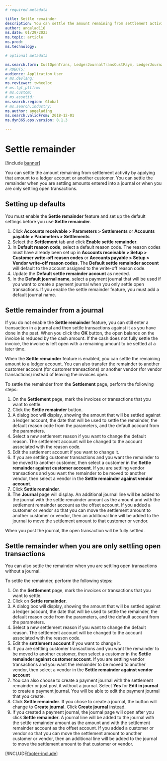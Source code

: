 ```yaml
---
# required metadata

title: Settle remainder
description: You can settle the amount remaining from settlement activity by applying that amount to a ledger account.
author: angelad116
ms.date: 01/29/2023
ms.topic: article
ms.prod: 
ms.technology: 

# optional metadata

ms.search.form: CustOpenTrans, LedgerJournalTransCustPaym, LedgerJournalTransVendPaym, VendOpenTrans
# ROBOTS: 
audience: Application User
# ms.devlang: 
ms.reviewer: twheeloc
# ms.tgt_pltfrm: 
# ms.custom: 
# ms.assetid: 
ms.search.region: Global
# ms.search.industry: 
ms.author: angelading
ms.search.validFrom: 2018-12-01
ms.dyn365.ops.version: 8.1.3

---
```


# Settle remainder

[!include [banner](../includes/banner.md)]

You can settle the amount remaining from settlement activity by applying that amount to a ledger account or another customer. 
You can settle the remainder when you are settling amounts entered into a journal or when you are only settling open transactions.

## Setting up defaults 
You must enable the **Settle remainder** feature and set up the default settings before you use **Settle remainder**.

1)  Click **Accounts receivable > Parameters > Settlements** or **Accounts payable > Parameters > Settlements**
2)  Select the **Settlement** tab and click **Enable settle remainder**.
3)  In **Default reason code**, select a default reason code. The reason codes must have already been set up in **Accounts receivable > Setup > Customer write-off reason codes** or **Accounts payable > Setup > Vendor write-off reason codes**. The **Default settle remainder account** will default to the account assigned to the write-off reason code.
3)  Update the **Default settle remainder account** as needed.
4)  In the **Default journal name**, select a payment journal that will be used if you want to create a payment journal when you only settle open transactions. If you enable the settle remainder feature, you must add a default journal name.

## Settle remainder from a journal
If you do not enable the **Settle remainder** feature, you can still enter a transaction in a journal and then settle
transactions against it as you have done in the past. When you click the **OK** button, the open balance on the invoice 
is reduced by the cash amount. If the cash does not fully settle the invoice, the invoice is left open 
with a remaining amount to be settled at a later time.

When the **Settle remainder** feature is enabled, you can settle the remaining amount to a ledger account. You can also transfer the remainder to another customer account (for customer transactions) or another vendor (for vendor transactions) instead of leaving the invoices open. 

To settle the remainder from the **Settlement** page, perform the following steps:

1)  On the **Settlement** page, mark the invoices or transactions that you want to settle.
2)  Click the **Settle remainder** button.
3)  A dialog box will display, showing the amount that will be settled against a ledger account, the date 
that will be used to settle the remainder, the default reason code from the parameters, and the default account from the parameters. 
4)  Select a new settlement reason if you want to change the default reason. The settlement account will be changed to the
account associated with the reason code.
5)  Edit the settlement account if you want to change it.
6)  If you are settling customer transactions and you want the remainder to be moved to another customer, then select a customer in the **Settle remainder against customer account**. If you are settling vendor transactions and you want the remainder to be moved to another vendor, then select a vendor in the **Settle remainder against vendor account**.
6)  Click **Settle remainder**.
7)  The **Journal** page will display. An additional journal line will be added to the journal with the settle remainder amount as the amount and with the settlement remainder account as the offset account. If you added a customer or vendor so that you can move the settlement amount to another customer or vendor, then an additional line will be added to the journal to move the settlement amount to that customer or vendor.

When you post the journal, the open transaction will be fully settled. 

## Settle remainder when you are only settling open transactions
You can also settle the remainder when you are settling open transactions without a journal.

To settle the remainder, perform the following steps:

1)  On the **Settlement** page, mark the invoices or transactions that you want to settle.
2)  Click on **Settle remainder**.
3)  A dialog box will display, showing the amount that will be settled against a ledger account, the date 
that will be used to settle the remainder, the default reason code from the parameters, and the default account from the parameters. 
4)  Select a new settlement reason if you want to change the default reason. The settlement account will be changed to the
account associated with the reason code.
5)  Edit the **settlement account** if you want to change it.
6)  If you are settling customer transactions and you want the remainder to be moved to another customer, then select a customer in the **Settle remainder against customer account**. If you are settling vendor transactions and you want the remainder to be moved to another vendor, then select a vendor in the **Settle remainder against vendor account**
7)  You can also choose to create a payment journal with the settlement remainder or just post it without a journal. Select **Yes** for **Edit in journal** to create a payment journal. You will be able to edit the payment journal that you create.
8)  Click **Settle remainder**. If you chose to create a journal, the button will change to **Create journal**. Click **Create journal** instead.
9)  If you created a payment journal, the journal page will open after you click **Settle remainder**. A journal line will be added to the journal with the settle remainder amount as the amount and with the settlement remainder account as the offset account. If you added a customer or vendor so that you can move the settlement amount to another customer or vendor, then an additional line will be added to the journal to move the settlement amount to that customer or vendor.


[!INCLUDE[footer-include](../../includes/footer-banner.md)]
